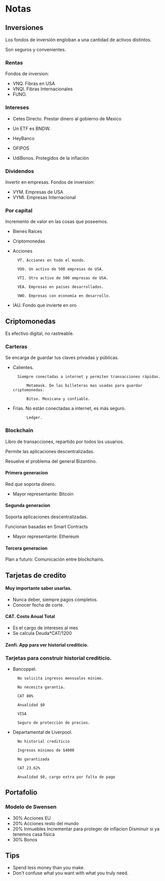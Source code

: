 # Notas
## Inversiones
Los fondos de inversión engloban a una cantidad de activos distintos.

Son seguros y convenientes.
### Rentas
Fondos de inversion:

- VNQ. Fibras en USA
- VNQI. Fibras Internacionales
- FUNO.
### Intereses

- Cetes Directo. Prestar dinero al gobierno de Mexico

- Un ETF es BNDW.

- HeyBanco

- OFIPOS

- UdiBonos. Protegidos de la inflación


### Dividendos
Invertir en empresas.
Fondos de inversion:
- VYM. Empresas de USA
- VYMI. Empresas Internacional

### Por capital
Incremento de valor en las cosas que poseemos.
- Bienes Raíces
- Criptomonedas
- Acciones

        VT. Acciones en todo el mundo.

        VOO. Un activo de 500 empresas de USA.
        
        VTI. Otro activo de 500 empresas de USA.

        VEA. Empresas en países desarrollados.
        
        VWO. Empresas con economía en desarrollo.

- IAU. Fondo que invierte en oro
## Criptomonedas
Es efectivo digital, no rastreable.

### Carteras
Se encarga de guardar tus claves privadas y públicas.

- Calientes.   

        Siempre conectadas a internet y permiten transacciones rápidas.

            Metamask. De las billeteras mas usadas para guardar criptomonedas.

            Bitso. Mexicana y confiable.

- Frias.
        No están conectadas a internet, es más seguro.

            Ledger.

### Blockchain
Libro de transacciones, repartido por todos los usuarios.

Permite las aplicaciones descentralizadas.

Resuelve el problema del general Bizantino.
#### Primera generacion
Red que soporta dinero.

- Mayor representante: Bitcoin

#### Segunda generacion
Soporta aplicaciones descentralizadas.

Funcionan basadas en Smart Contracts

- Mayor representante: Ethereum

#### Tercera generacion
Plan a futuro: Comunicación entre blockchains.
## Tarjetas de credito
#### Muy importante saber usarlas.

- Nunca deber, siempre pagos completos.
- Conocer fecha de corte.

#### CAT. Costo Anual Total
    
- Es el cargo de intereses al mes
- Se calcula Deuda*CAT/1200

#### Zenfi. App para ver historial crediticio.

### Tarjetas para construir historial crediticio.
- Bancoppel.

        No solicita ingresos mensuales mínimo.

        No necesita garantía.

        CAT 80%

        Anualidad $0

        VISA

        Seguro de protección de precios.

- Departamental de Liverpool.

        No historial crediticio

        Ingresos mínimos de $4000

        No garantizada

        CAT 23.62%

        Anualidad $0, cargo extra por falta de pago

## Portafolio
### Modelo de Swensen
- 30% Acciones EU
- 20% Acciones resto del mundo
- 20% Inmuebles
        Incrementar para proteger de inflacion
        Disminuir si ya tenemos casa física
- 30% Bonos
## Tips
- Spend less money than you make.
- Don't confuse what you want with what you truly need.